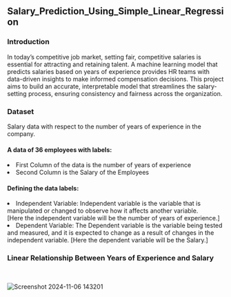 <h2>Salary_Prediction_Using_Simple_Linear_Regression</h2>
<h3>Introduction</h3>
In today’s competitive job market, setting fair, competitive salaries is essential for attracting and retaining talent. A machine learning model that predicts salaries based on years of experience provides HR teams with data-driven insights to make informed compensation decisions. This project aims to build an accurate, interpretable model that streamlines the salary-setting process, ensuring consistency and fairness across the organization.
<br>
<h3>Dataset</h3>
Salary data with respect to the number of years of experience in the company.

<h4>A data of 36 employees with labels:</h4>
<li>First Column of the data is the number of years of experience 
<li>Second Column is the Salary of the Employees
<h4>Defining the data labels: </h4>
<li> Independent Variable: Independent variable is the variable that is manipulated or changed to observe how it affects another variable.<br>
 [Here the independent variable will be the number of years of experience.]
<li> Dependent Variable: The Dependent variable is the variable being tested and measured, and it is expected to change as a result of changes in the independent variable.
 [Here the dependent variable will be the Salary.]
 <h3>Linear Relationship Between Years of Experience and Salary</h3>
  <br>


  
 ![Screenshot 2024-11-06 143201](https://github.com/user-attachments/assets/610e3012-74b7-458a-a560-0ae11e50ba80)
<br>

